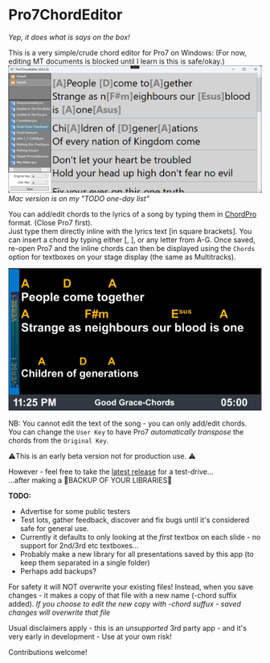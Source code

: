 # Pro7ChordEditor

*Yep, it does what is says on the box!*  

This is a very simple/crude chord editor for Pro7 on Windows: (For now, editing MT documents is blocked until I learn is this is safe/okay.)
![Screenshot](Pro7ChordEditor/Graphics/Screenshot.png)
*Mac version is on my "TODO one-day list"*

You can add/edit chords to the lyrics of a song by typing them in [ChordPro](https://www.chordpro.org/) format. (Close Pro7 first).  
Just type them directly inline with the lyrics text [in square brackets]. You can insert a chord by typing either [, ], or any letter from A-G.
Once saved, re-open Pro7 and the inline chords can then be displayed using the `Chords` option for textboxes on your stage display (the same as Multitracks).  

![Stagedisplay](Pro7ChordEditor/Graphics/Stagedisplay.png)  
  
NB: You cannot edit the text of the song - you can only add/edit chords.  
You can change the `User Key` to have Pro7 *automatically transpose* the chords from the `Original Key`.  
  
⚠️This is an early beta version not for production use. ⚠️  

However -  feel free to take the [latest release](https://github.com/greyshirtguy/Pro7ChordEditorWin/releases/latest) for a test-drive...   
...after making a 🦺BACKUP OF YOUR LIBRARIES🦺

**TODO:**
- Advertise for some public testers
- Test lots, gather feedback, discover and fix bugs until it's considered safe for general use.
- Currently it defaults to only looking at the *first* textbox on each slide - no support for 2nd/3rd etc textboxes...
- Probably make a new library for all presentations saved by this app (to keep them separated in a single folder)
- Perhaps add backups?

For safety it will NOT overwrite your existing files! Instead, when you save changes - it makes a copy of that file with a new name (-chord suffix added).
*If you choose to edit the new copy with -chord suffux - saved changes will overwrite that file*

Usual disclaimers apply - this is an *unsupported* 3rd party app - and it's very early in development - Use at your own risk!

Contributions welcome!
